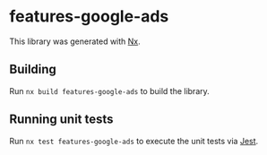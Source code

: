 # features-google-ads

This library was generated with [Nx](https://nx.dev).

## Building

Run `nx build features-google-ads` to build the library.

## Running unit tests

Run `nx test features-google-ads` to execute the unit tests via [Jest](https://jestjs.io).
